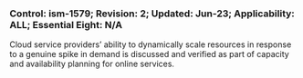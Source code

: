 ### Control: ism-1579; Revision: 2; Updated: Jun-23; Applicability: ALL; Essential Eight: N/A
<p>Cloud service providers’ ability to dynamically scale resources in response to a genuine spike in demand is discussed and verified as part of capacity and availability planning for online services.</p>